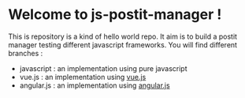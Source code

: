 Welcome to js-postit-manager !
===================


This is repository is a kind of hello world repo. It aim is to build a postit manager testing different javascript frameworks. You will find different branches :

 - javascript : an implementation using pure javascript 
 - vue.js :  an implementation using [vue.js]([https://github.com/vuejs/vue)
 - angular.js : an implementation using  [angular.js]([https://github.com/angular/angular.js)